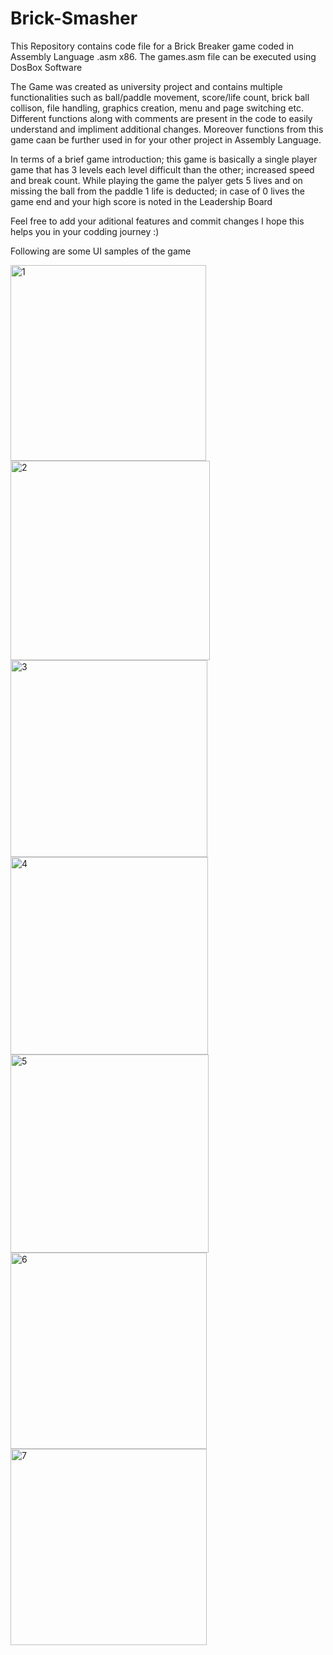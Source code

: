 # Brick-Smasher
This Repository contains code file for a Brick Breaker game coded in Assembly Language .asm x86. The games.asm file can be executed using DosBox Software

The Game was created as university project and contains multiple functionalities such as ball/paddle movement, score/life count, brick ball collison, file handling,
graphics creation, menu and page switching etc. Different functions along with comments are present in the code to easily understand and impliment additional changes.
Moreover functions from this game caan be further used in for your other project in Assembly Language.

In terms of a brief game introduction; this game is basically a single player game that has 3 levels each level difficult than the other; increased speed and break count. While playing the game
the palyer gets 5 lives and on missing the ball from the paddle 1 life is deducted; in case of 0 lives the game end and your high score is noted in the
Leadership Board

Feel free to add your aditional features and commit changes
I hope this helps you in your codding journey :)

Following are some UI samples of the game

<img width="313" alt="1" src="https://github.com/umairkhalidx/Brick-Smasher/assets/109782978/64534937-07d0-425a-aab6-62dbd06662f2">
<img width="319" alt="2" src="https://github.com/umairkhalidx/Brick-Smasher/assets/109782978/3800e8cd-80e6-4eeb-870e-7b42eb0be75a">
<img width="315" alt="3" src="https://github.com/umairkhalidx/Brick-Smasher/assets/109782978/1e058c06-a41b-4395-9d5c-d1de808a7cc8">
<img width="316" alt="4" src="https://github.com/umairkhalidx/Brick-Smasher/assets/109782978/79303e45-d69b-45b5-90ee-36767eed9740">
<img width="317" alt="5" src="https://github.com/umairkhalidx/Brick-Smasher/assets/109782978/4eeba3d4-84d4-4061-bd5a-633d055596de">
<img width="314" alt="6" src="https://github.com/umairkhalidx/Brick-Smasher/assets/109782978/e0beab91-4c9a-4e74-bd5d-85bda4e0dcb3">
<img width="314" alt="7" src="https://github.com/umairkhalidx/Brick-Smasher/assets/109782978/e6804537-2e8a-4026-9f82-e695ac04509d">




